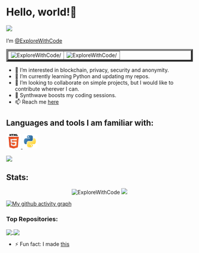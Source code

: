 <!--- 
-👋 Hi, I’m @ExploreWithCode.
- 👀 I’m interested in blockchain, privacy, security and anonymity.
- 🌱 I’m currently learning HTML and Javascript and I'm working on [pixel art](https://github.com/ExploreWithCode/pixel-art).
- 💞️ I’m looking to collaborate on simple projects, but I would like to contribute, wherever I can.
- 📫 How to reach me ...through the options provided by this platform.
--->
<!---
ExploreWithCode/ExploreWithCode is a ✨ special ✨ repository because its `README.md` (this file) appears on your GitHub profile.
You can click the Preview link to take a look at your changes.
--->
<!---
<img src="https://activity-graph.herokuapp.com/graph?username=ExploreWithCode&hide_border=true&bg_color=050F2C&color=0194DD&line=0194DD&point=2DDD97">
[![Top Langs](https://github-readme-stats.vercel.app/api/top-langs/?username=ExploreWithCode&layout=compact&theme=dark)](https://github.com/anuraghazra/github-readme-stats)
--->
<!---![Top Langs](https://github-readme-stats-git-master-rstaa-rickstaa.vercel.app/api/top-langs/?username=ExploreWithCode&layout=compact&langs_count=10&hide_border=1&theme=dark)
--->
<!---<audio controls>
	<source src="https://user-images.githubusercontent.com/109108536/184554906-3dc0648e-dd6f-487d-acdc-2a1c8c7269de.mp4" type="audio/mpeg">
</audio>
--->

# Hello, world!👋

<a href="https://github.com/ExploreWithCode/pixel-art/wiki" target="_blank" title="pixel Pikachu (code created by @ExploreWithCode)"><img src="https://user-images.githubusercontent.com/109108536/182130279-8cc77124-9d42-440c-a98f-24385e31247a.png"></a>

I’m [@ExploreWithCode](https://github.com/ExploreWithCode)

<table border=5 align=center>
<tr>
<td> <img src=https://img.shields.io/github/followers/ExploreWithCode?label=Follow&style=social alt=ExploreWithCode/> </td>
<td> <img src=https://komarev.com/ghpvc/?username=ExploreWithCode alt=ExploreWithCode/> </td>
</tr>
</table>

- 👀 I’m interested in blockchain, privacy, security and anonymity.
- 🌱 I’m currently learning Python and updating my repos.
- 💞️ I’m looking to collaborate on simple projects, but I would like to contribute wherever I can.
- 🎹 Synthwave boosts my coding sessions.
- 📫 Reach me [here](https://github.com/ExploreWithCode/ExploreWithCode/discussions)


## Languages and tools I am familiar with:

<p align="left">
  <a href="https://en.wikipedia.org/wiki/HTML" target="_blank"> <img src="https://raw.githubusercontent.com/devicons/devicon/master/icons/html5/html5-original-wordmark.svg" alt="html5" title="HTML" width="40" height="40"/> </a>
  <a href="https://www.python.org" target="_blank"> <img src="https://raw.githubusercontent.com/devicons/devicon/master/icons/python/python-original.svg" alt="python" title="Python" width="40" height="40"/> </a>
  </p>
  
  <a href="https://github.com/anuraghazra/github-readme-stats"><img align="center" src="https://github-readme-stats.vercel.app/api/top-langs/?username=ExploreWithCode&layout=compact&theme=gotham&hide_border=true" /></a>
  
  <!---![Top Langs](https://github-readme-stats.vercel.app/api/top-langs/?username=ExploreWithCode&show_icons=true&theme=gotham)--->
## Stats:
<!---![My GitHub stats](https://github-readme-stats.vercel.app/api?username=ExploreWithCode&show_icons=true&theme=gotham)
![](https://github-readme-streak-stats.herokuapp.com?user=ExploreWithCode&theme=android-dark&hide_border=true&date_format=M%20j%5B%2C%20Y%5D)--->
<p align=center>
    <img src=https://github-readme-stats.vercel.app/api?username=ExploreWithCode&show_icons=true&theme=gotham alt=ExploreWithCode / width="45%">
    <img src="https://github-readme-streak-stats.herokuapp.com?user=ExploreWithCode&theme=android-dark&hide_border=true&date_format=M%20j%5B%2C%20Y%5D" width="45%"> 
</p>

[![My github activity graph](https://github-readme-activity-graph.cyclic.app/graph?username=ExploreWithCode&theme=gotham)](https://github.com/ashutosh00710/github-readme-activity-graph)

### Top Repositories:

<a href="https://github.com/ExploreWithCode/pixel-art">
  <img align="center" src="https://github-readme-stats.vercel.app/api/pin/?username=ExploreWithCode&repo=pixel-art&theme=dark" />
</a>
<a href="https://github.com/ExploreWithCode/HTML-national-flags">
  <img align="center" src="https://github-readme-stats.vercel.app/api/pin/?username=ExploreWithCode&repo=HTML-national-flags&theme=dark" />
</a>


- ⚡ Fun fact: I made [this](https://github.com/ExploreWithCode/rickroll)
